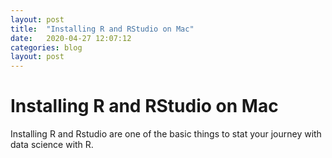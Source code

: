 ```yaml
---
layout: post
title:  "Installing R and RStudio on Mac"
date:   2020-04-27 12:07:12
categories: blog
layout: post
---
```

# Installing R and RStudio on Mac
Installing R and Rstudio are one of the basic things to stat your journey with data science with R. 
